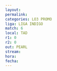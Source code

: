 ```yaml
---
layout: 
permalink: 
categories: LO3 PROMO
liga: LIGA INDIGO
match: 6
local: TAD
r1: 0
r2: 0
out: PEARL
stream: 
hora: 
fecha:
---
```

